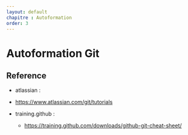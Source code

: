 ```yaml
---
layout: default
chapitre : Autoformation
order: 3
---
```


# Autoformation Git
<!-- new slide -->

##  Reference 
-  atlassian  : 
  - https://www.atlassian.com/git/tutorials

- training.github :
  - https://training.github.com/downloads/github-git-cheat-sheet/

<!-- new slide -->
